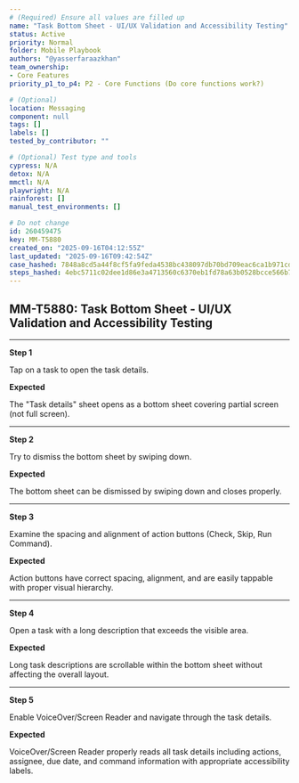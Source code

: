 ```yaml
---
# (Required) Ensure all values are filled up
name: "Task Bottom Sheet - UI/UX Validation and Accessibility Testing"
status: Active
priority: Normal
folder: Mobile Playbook
authors: "@yasserfaraazkhan"
team_ownership:
- Core Features
priority_p1_to_p4: P2 - Core Functions (Do core functions work?)

# (Optional)
location: Messaging
component: null
tags: []
labels: []
tested_by_contributor: ""

# (Optional) Test type and tools
cypress: N/A
detox: N/A
mmctl: N/A
playwright: N/A
rainforest: []
manual_test_environments: []

# Do not change
id: 260459475
key: MM-T5880
created_on: "2025-09-16T04:12:55Z"
last_updated: "2025-09-16T09:42:54Z"
case_hashed: 7848a8cd5a44f8cf5fa9feda4538bc438097db70bd709eac6ca1b971cdd1e2196d1441c29dbd5cee52612315eb481ebb
steps_hashed: 4ebc5711c02dee1d86e3a4713560c6370eb1fd78a63b0528bcce566b73c6805f659c508e5606d8dd3f3ee50addb5b1b3
---
```


<!-- (Auto-generated) Based on frontmatter's "key" and "name" -->

## MM-T5880: Task Bottom Sheet - UI/UX Validation and Accessibility Testing

---

**Step 1**

Tap on a task to open the task details.

**Expected**

The "Task details" sheet opens as a bottom sheet covering partial screen (not full screen).

---

**Step 2**

Try to dismiss the bottom sheet by swiping down.

**Expected**

The bottom sheet can be dismissed by swiping down and closes properly.

---

**Step 3**

Examine the spacing and alignment of action buttons (Check, Skip, Run Command).

**Expected**

Action buttons have correct spacing, alignment, and are easily tappable with proper visual hierarchy.

---

**Step 4**

Open a task with a long description that exceeds the visible area.

**Expected**

Long task descriptions are scrollable within the bottom sheet without affecting the overall layout.

---

**Step 5**

Enable VoiceOver/Screen Reader and navigate through the task details.

**Expected**

VoiceOver/Screen Reader properly reads all task details including actions, assignee, due date, and command information with appropriate accessibility labels.
